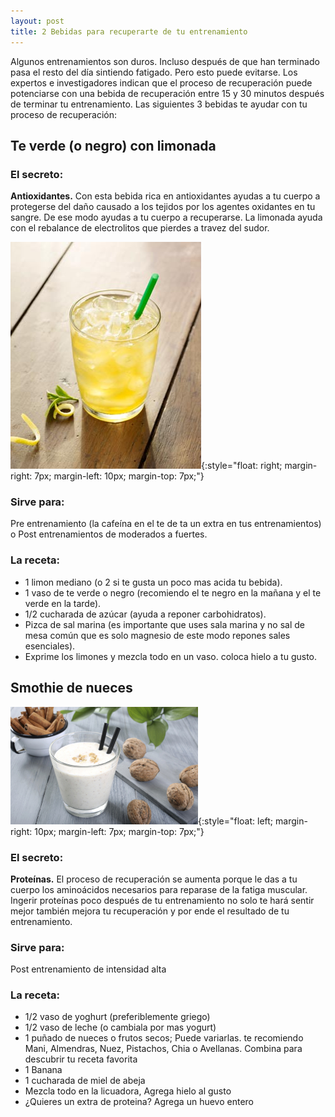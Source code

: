 ```yaml
---
layout: post
title: 2 Bebidas para recuperarte de tu entrenamiento
---
```

Algunos entrenamientos son duros. Incluso después de que han terminado pasa el resto del día sintiendo fatigado. Pero esto puede evitarse. Los expertos e investigadores indican que el proceso de recuperación puede potenciarse con una bebida de recuperación entre 15 y 30 minutos después de terminar tu entrenamiento. Las siguientes 3 bebidas te ayudar con tu proceso de recuperación:

## Te verde (o negro) con limonada

### El secreto:
**Antioxidantes.** Con esta bebida rica en antioxidantes ayudas a tu cuerpo a protegerse del daño causado a los tejidos por los agentes oxidantes en tu sangre. De ese modo ayudas a tu cuerpo a recuperarse. La limonada ayuda con el rebalance de electrolitos que pierdes a travez del sudor.

![alt text](/img/lemonade.jpg){:style="float: right; margin-right: 7px; margin-left: 10px; margin-top: 7px;"}

### Sirve para:
Pre entrenamiento (la cafeína en el te de ta un extra en tus entrenamientos) o Post entrenamientos de moderados a fuertes.

### La receta:
* 1 limon mediano (o 2 si te gusta un poco mas acida tu bebida).
* 1 vaso de te verde o negro (recomiendo el te negro en la mañana y el te verde en la tarde).
* 1/2 cucharada de azúcar (ayuda a reponer carbohidratos).
* Pizca de sal marina (es importante que uses sala marina y no sal de mesa común que es solo magnesio de este modo repones sales esenciales).
* Exprime los limones y mezcla todo en un vaso. coloca hielo a tu gusto.

## Smothie de nueces

![alt text](/img/nuts.jpg){:style="float: left; margin-right: 10px; margin-left: 7px; margin-top: 7px;"}

### El secreto:
**Proteínas.** El proceso de recuperación se aumenta porque le das a tu cuerpo los aminoácidos necesarios para reparase de la fatiga muscular. Ingerir proteínas poco después de tu entrenamiento no solo te hará sentir mejor también mejora tu recuperación y por ende el resultado de tu entrenamiento.

### Sirve para: 
Post entrenamiento de intensidad alta

### La receta:
* 1/2 vaso de yoghurt (preferiblemente griego)
* 1/2 vaso de leche (o cambiala por mas yogurt)
* 1 puñado de nueces o frutos secos; Puede variarlas. te recomiendo Mani, Almendras, Nuez, Pistachos, Chia o Avellanas. Combina para descubrir tu receta favorita
* 1 Banana
* 1 cucharada de miel de abeja
* Mezcla todo en la licuadora, Agrega hielo al gusto
* ¿Quieres un extra de proteina? Agrega un huevo entero
